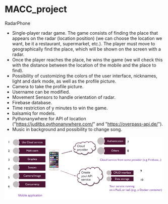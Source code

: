 # MACC_project

RadarPhone

- Single-player radar game. The game consists of finding the place that appears on the radar (location position) (we can choose the location we want, be it a restaurant, supermarket, etc.). The player must move to geographically find the place, which will be shown on the screen with a radar.
- Once the player reaches the place, he wins the game (we will check this with the distance between the location of the mobile and the place to find).
- Possibility of customizing the colors of the user interface, nicknames, light and dark mode, as well as the profile picture.
- Camera to take the profile picture.
- Username can be modified.
- Movement Sensors to handle orientation of radar.
- Firebase database.
- Time restriction of y minutes to win the game.
- balsamiq for models.
- Pythonanywhere for API of location ("https://juditbs.pythonanywhere.com/" and "https://overpass-api.de/").
- Music in background and possibility to change song.
  
![](./pics/example2.png)
